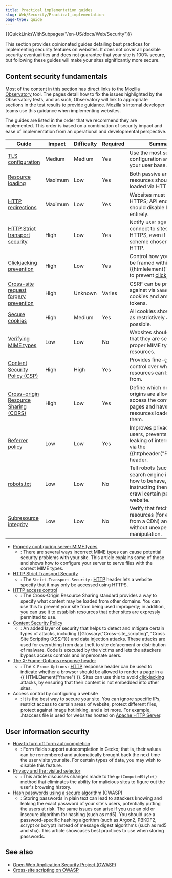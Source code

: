 ```yaml
---
title: Practical implementation guides
slug: Web/Security/Practical_implementation
page-type: guide
---
```


{{QuickLinksWithSubpages("/en-US/docs/Web/Security")}}

This section provides opinionated guides detailing best practices for implementing security features on websites. It does not cover all possible security eventualities and does not guarantee that your site is 100% secure, but following these guides will make your sites significantly more secure.

## Content security fundamentals

Most of the content in this section has direct links to the [Mozilla Observatory](/en-US/observatory/) tool. The pages detail how to fix the issues highlighted by the Observatory tests, and as such, Observatory will link to appropriate sections in the test results to provide guidance. Mozilla's internal developer teams use this guidance when implementing websites. 

The guides are listed in the order that we recommend they are implemented. This order is based on a combination of security impact and ease of implementation from an operational and developmental perspective. 

| Guide       | Impact      | Difficulty | Required  | Summary                                                                    |
| ----------- | ----------- | ---------- | --------- | -------------------------------------------------------------------------- |
| [TLS configuration](/en-US/docs/Web/Security/Practical_implementation/TLS#tls_configuration)       | Medium     | Medium     | Yes       | Use the most secure TLS configuration available for your user base. |
| [Resource loading](/en-US/docs/Web/Security/Practical_implementation/TLS#resource_loading)       | Maximum     | Low     | Yes       | Both passive and active resources should be loaded via HTTPS. |
| [HTTP redirections](/en-US/docs/Web/Security/Practical_implementation/TLS#http_redirections)    | Maximum     | Low     | Yes       | Websites must redirect to HTTPS; API endpoints should disable HTTP entirely. |
| [HTTP Strict transport security](/en-US/docs/Web/Security/Practical_implementation/TLS#http_strict_transport_security)       | High     | Low     | Yes       | Notify user agents to only connect to sites over HTTPS, even if the scheme chosen was HTTP. |
| [Clickjacking prevention](/en-US/docs/Web/Security/Practical_implementation/Clickjacking)     | High     | Low     | Yes       | Control how your site may be framed within an {{htmlelement("iframe")}}, to prevent [clickjacking](/en-US/docs/Glossary/Clickjacking). |
| [Cross-site request forgery prevention](/en-US/docs/Web/Security/Practical_implementation/CSRF_prevention)       | High     | Unknown     | Varies       | CSRF can be protected against via `SameSite` cookies and anti-CSRF tokens.  |
| [Secure cookies](/en-US/docs/Web/Security/Practical_implementation/Cookies)       | High    | Medium     | Yes     | All cookies should be set as restrictively as possible. |
| [Verifying MIME types](/en-US/docs/Web/Security/Practical_implementation/MIME_types)       | Low     | Low     | No       | Websites should verify that they are setting the proper MIME types for all resources. |
| [Content Security Policy (CSP)](/en-US/docs/Web/Security/Practical_implementation/CSP)       | High     | High     | Yes        | Provides fine-grained control over where site resources can be loaded from. |
| [Cross-origin Resource Sharing (CORS)](/en-US/docs/Web/Security/Practical_implementation/CORS)       | High     | Low     | Yes       | Define which non-same origins are allowed to access the content of pages and have resources loaded from them.  |
| [Referrer policy](/en-US/docs/Web/Security/Practical_implementation/Referrer_policy)       | Low     | Low     | Yes       | Improves privacy for users, prevents the leaking of internal URLs via the {{httpheader("Referer")}} header. |
| [robots.txt](/en-US/docs/Web/Security/Practical_implementation/Robots_txt)       | Low     | Low     | No       | Tell robots (such as search engine indexers) how to behave, by instructing them not to crawl certain paths on the website. |
| [Subresource integrity](/en-US/docs/Web/Security/Practical_implementation/SRI)       | Low     | Low     | No       | Verify that fetched resources (for example, from a CDN) are delivered without unexpected manipulation. |






- [Properly configuring server MIME types](/en-US/docs/Learn/Server-side/Configuring_server_MIME_types)
  - : There are several ways incorrect MIME types can cause potential security problems with your site. This article explains some of those and shows how to configure your server to serve files with the correct MIME types.
- [HTTP Strict Transport Security](/en-US/docs/Web/HTTP/Headers/Strict-Transport-Security)
  - : The `Strict-Transport-Security:` [HTTP](/en-US/docs/Web/HTTP) header lets a website specify that it may only be accessed using HTTPS.
- [HTTP access control](/en-US/docs/Web/HTTP/CORS)
  - : The Cross-Origin Resource Sharing standard provides a way to specify what content may be loaded from other domains. You can use this to prevent your site from being used improperly; in addition, you can use it to establish resources that other sites are expressly permitted to use.
- [Content Security Policy](/en-US/docs/Web/HTTP/CSP)
  - : An added layer of security that helps to detect and mitigate certain types of attacks, including {{Glossary("Cross-site_scripting", "Cross Site Scripting (XSS)")}} and data injection attacks. These attacks are used for everything from data theft to site defacement or distribution of malware. Code is executed by the victims and lets the attackers bypass access controls and impersonate users.
- [The X-Frame-Options response header](/en-US/docs/Web/HTTP/Headers/X-Frame-Options)
  - : The `X-Frame-Options:` [HTTP](/en-US/docs/Web/HTTP) response header can be used to indicate whether a browser should be allowed to render a page in a {{ HTMLElement("frame") }}. Sites can use this to avoid [clickjacking](/en-US/docs/Glossary/Clickjacking) attacks, by ensuring that their content is not embedded into other sites.
- Access control by configuring a website
  - : It is the best way to secure your site. You can ignore specific IPs, restrict access to certain areas of website, protect different files, protect against image hotlinking, and a lot more. For example, .htaccess file is used for websites hosted on [Apache HTTP Server](https://httpd.apache.org/).

## User information security

- [How to turn off form autocompletion](/en-US/docs/Web/Security/Practical_implementation/Turning_off_form_autocompletion)
  - : Form fields support autocompletion in Gecko; that is, their values can be remembered and automatically brought back the next time the user visits your site. For certain types of data, you may wish to disable this feature.
- [Privacy and the :visited selector](/en-US/docs/Web/CSS/Privacy_and_the_:visited_selector)
  - : This article discusses changes made to the `getComputedStyle()` method that eliminates the ability for malicious sites to figure out the user's browsing history.
- [Hash passwords using a secure algorithm](https://cheatsheetseries.owasp.org/cheatsheets/Password_Storage_Cheat_Sheet.html) (OWASP)
  - : Storing passwords in plain text can lead to attackers knowing and leaking the exact password of your site's users, potentially putting the users at risk. The same issues can arise if you use an old or insecure algorithm for hashing (such as md5). You should use a password-specific hashing algorithm (such as Argon2, PBKDF2, scrypt or bcrypt) instead of message digest algorithms (such as md5 and sha). This article showcases best practices to use when storing passwords.

## See also

- [Open Web Application Security Project (OWASP)](https://owasp.org/)
- [Cross-site scripting on OWASP](https://owasp.org/www-community/attacks/xss/)

